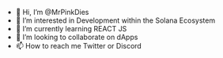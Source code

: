 - 👋 Hi, I’m @MrPinkDies
- 👀 I’m interested in Development within the Solana Ecosystem
- 🌱 I’m currently learning REACT JS
- 💞️ I’m looking to collaborate on dApps
- 📫 How to reach me Twitter or Discord

<!---
MrPinkDies/MrPinkDies is a ✨ special ✨ repository because its `README.md` (this file) appears on your GitHub profile.
You can click the Preview link to take a look at your changes.
--->
